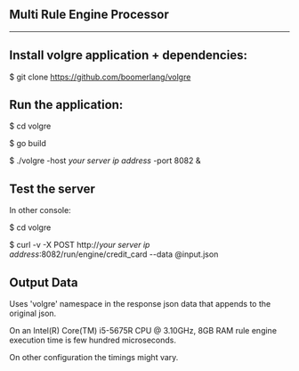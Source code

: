 Multi Rule Engine Processor
----------------------------
----------------------------


Install volgre application + dependencies:
------------------------------------------


$ git clone https://github.com/boomerlang/volgre


Run the application:
--------------------


$ cd volgre


$ go build


$ ./volgre  -host _your server ip address_ -port 8082 &


Test the server
---------------


In other console:


$ cd volgre


$ curl -v -X POST http://_your server ip address_:8082/run/engine/credit_card --data @input.json


Output Data
-----------

Uses 'volgre' namespace in the response json data that appends to the original json.


On an Intel(R) Core(TM) i5-5675R CPU @ 3.10GHz, 8GB RAM rule engine execution time is few hundred microseconds.


On other configuration the timings might vary.

